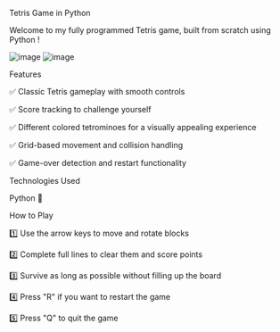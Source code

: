 Tetris Game in Python

Welcome to my fully programmed Tetris game, built from scratch using Python !

![image](https://github.com/user-attachments/assets/0f188565-7d58-4689-a2ef-1b4e5effc945)
![image](https://github.com/user-attachments/assets/0f033148-53b6-4f62-9bdd-40e0c63f948b)

Features

✅ Classic Tetris gameplay with smooth controls

✅ Score tracking to challenge yourself

✅ Different colored tetrominoes for a visually appealing experience

✅ Grid-based movement and collision handling

✅ Game-over detection and restart functionality

Technologies Used

Python 🐍

How to Play

1️⃣ Use the arrow keys to move and rotate blocks

2️⃣ Complete full lines to clear them and score points

3️⃣ Survive as long as possible without filling up the board

4️⃣ Press "R" if you want to restart the game

5️⃣ Press "Q" to quit the game
